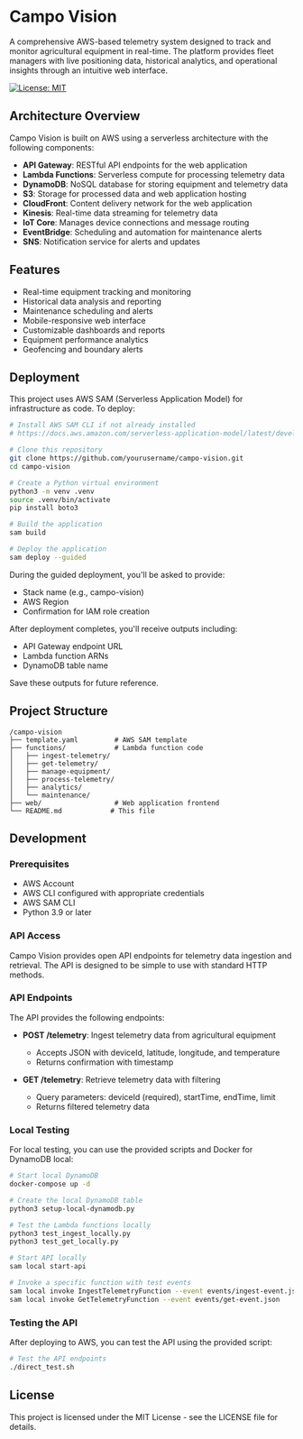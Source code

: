 # Campo Vision

A comprehensive AWS-based telemetry system designed to track and monitor agricultural equipment in real-time. The platform provides fleet managers with live positioning data, historical analytics, and operational insights through an intuitive web interface.

[![License: MIT](https://img.shields.io/badge/License-MIT-yellow.svg)](https://opensource.org/licenses/MIT)

## Architecture Overview

Campo Vision is built on AWS using a serverless architecture with the following components:

- **API Gateway**: RESTful API endpoints for the web application
- **Lambda Functions**: Serverless compute for processing telemetry data
- **DynamoDB**: NoSQL database for storing equipment and telemetry data
- **S3**: Storage for processed data and web application hosting
- **CloudFront**: Content delivery network for the web application
- **Kinesis**: Real-time data streaming for telemetry data
- **IoT Core**: Manages device connections and message routing
- **EventBridge**: Scheduling and automation for maintenance alerts
- **SNS**: Notification service for alerts and updates

## Features

- Real-time equipment tracking and monitoring
- Historical data analysis and reporting
- Maintenance scheduling and alerts
- Mobile-responsive web interface
- Customizable dashboards and reports
- Equipment performance analytics
- Geofencing and boundary alerts

## Deployment

This project uses AWS SAM (Serverless Application Model) for infrastructure as code. To deploy:

```bash
# Install AWS SAM CLI if not already installed
# https://docs.aws.amazon.com/serverless-application-model/latest/developerguide/serverless-sam-cli-install.html

# Clone this repository
git clone https://github.com/yourusername/campo-vision.git
cd campo-vision

# Create a Python virtual environment
python3 -m venv .venv
source .venv/bin/activate
pip install boto3

# Build the application
sam build

# Deploy the application
sam deploy --guided
```

During the guided deployment, you'll be asked to provide:
- Stack name (e.g., campo-vision)
- AWS Region
- Confirmation for IAM role creation

After deployment completes, you'll receive outputs including:
- API Gateway endpoint URL
- Lambda function ARNs
- DynamoDB table name

Save these outputs for future reference.

## Project Structure

```
/campo-vision
├── template.yaml         # AWS SAM template
├── functions/            # Lambda function code
│   ├── ingest-telemetry/
│   ├── get-telemetry/
│   ├── manage-equipment/
│   ├── process-telemetry/
│   ├── analytics/
│   └── maintenance/
├── web/                  # Web application frontend
└── README.md            # This file
```

## Development

### Prerequisites

- AWS Account
- AWS CLI configured with appropriate credentials
- AWS SAM CLI
- Python 3.9 or later

### API Access

Campo Vision provides open API endpoints for telemetry data ingestion and retrieval. The API is designed to be simple to use with standard HTTP methods.

### API Endpoints

The API provides the following endpoints:

- **POST /telemetry**: Ingest telemetry data from agricultural equipment
  - Accepts JSON with deviceId, latitude, longitude, and temperature
  - Returns confirmation with timestamp

- **GET /telemetry**: Retrieve telemetry data with filtering
  - Query parameters: deviceId (required), startTime, endTime, limit
  - Returns filtered telemetry data

### Local Testing

For local testing, you can use the provided scripts and Docker for DynamoDB local:

```bash
# Start local DynamoDB
docker-compose up -d

# Create the local DynamoDB table
python3 setup-local-dynamodb.py

# Test the Lambda functions locally
python3 test_ingest_locally.py
python3 test_get_locally.py

# Start API locally
sam local start-api

# Invoke a specific function with test events
sam local invoke IngestTelemetryFunction --event events/ingest-event.json
sam local invoke GetTelemetryFunction --event events/get-event.json
```

### Testing the API

After deploying to AWS, you can test the API using the provided script:

```bash
# Test the API endpoints
./direct_test.sh
```

## License

This project is licensed under the MIT License - see the LICENSE file for details.
